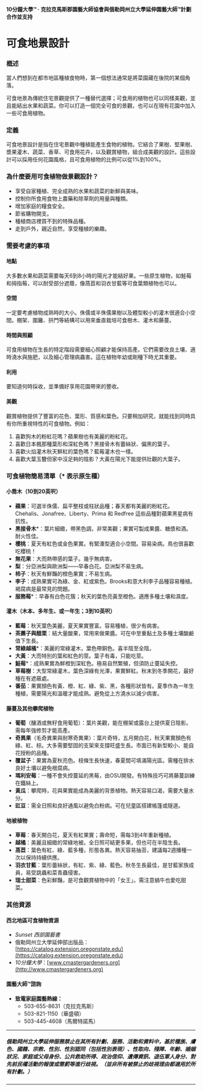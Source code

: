 #### 10分鐘大學™ · 克拉克馬斯郡園藝大師協會與俄勒岡州立大學延伸園藝大師™計劃合作並支持

# 可食地景設計

### 概述

當人們想到在都市地區種植食物時，第一個想法通常是將菜園藏在後院的某個角落。

可食地景為傳統住宅景觀提供了一種替代選擇；可食用的植物也可以同樣美觀，並且能結出水果和蔬菜。你可以打造一個完全可食的景觀，也可以在現有花園中加入一些可食用植物。

### 定義

可食地景設計是指在住宅景觀中種植能產生食物的植物。它結合了果樹、堅果樹、漿果灌木、蔬菜、香草、可食用花卉，以及觀賞植物，組合成美觀的設計。這些設計可以採用任何花園風格，且可食用植物的比例可以從1%到100%。

### 為什麼要用可食植物做景觀設計？

- 享受自家種植、完全成熟的水果和蔬菜的新鮮與美味。
- 控制你所食用食物上農藥和除草劑的用量與種類。
- 增加家庭的糧食安全。
- 節省購物開支。
- 種植商店裡買不到的特殊品種。
- 走到戶外，親近自然，享受種植的樂趣。

### 需要考慮的事項

#### 地點

大多數水果和蔬菜需要每天6到8小時的陽光才能結好果。一些原生植物，如鮭莓和拇指莓，可以耐受部分遮蔭，像萵苣和羽衣甘藍等可食葉類植物也可以。

#### 空間

一定要考慮植物成熟時的大小。侏儒或半侏儒果樹以及體型較小的灌木很適合小空間。棚架、圍籬、拱門等結構可以用來垂直栽培可食樹木、灌木和藤蔓。

#### 時間與照顧

可食用植物在生長的特定階段需要細心照顧才能保持高產。它們需要改良土壤、適時澆水與施肥，以及細心管理病蟲害。這在植物年幼或剛種下時尤其重要。

#### 利用

要知道何時採收，並準備好享用花園帶來的豐收。

#### 美觀

觀賞植物提供了豐富的花色、葉形、質感和葉色。只要稍加研究，就能找到同時具有你所重視特性的可食植物。例如：

1. 喜歡狗木的粉紅花嗎？蘋果樹也有美麗的粉紅花。
2. 喜歡日本楓那種葉形和深紅色嗎？黑接骨木有蕾絲狀、偏黑的葉子。
3. 喜歡火焰灌木秋天鮮紅的葉色嗎？藍莓灌木也一樣。
4. 喜歡大葉玉簪但家中沒足夠的陰影？大黃在陽光下能提供壯觀的大葉子。

### 可食植物簡易清單（* 表示原生種）

#### 小喬木（10到20英呎）

- **蘋果**：可選半侏儒、扁平整枝或柱狀品種；春天都有美麗的粉紅花。Chehalis、Jonafree、Liberty、Prima 和 Redfree 這些品種對蘋果黑星病有抗性。
- **黑接骨木***：葉片細緻，帶黑色調，非常美觀；果實可製成果醬、糖漿和酒。耐火性佳。
- **櫻桃**：夏天有紅色或金色果實。有緊湊型適合小空間。容易染病。鳥也很喜歡吃櫻桃！
- **無花果**：大而熱帶感的葉子。幾乎無病害。
- **梨**：分亞洲梨與歐洲梨——早春白花。亞洲梨不易生病。
- **柿子**：秋天有鮮豔的橙色果實；不易生病。
- **李子**：成熟果實可為綠、金、紅或紫色。Brooks和意大利李子品種容易種植。褐腐病是最常見的問題。
- **服務莓***：早春有白色花簇；秋天的葉色亮黃至橙色。適應多種土壤和濕度。

#### 灌木（木本、多年生、或一年生；3到10英呎）

- **藍莓**：秋天葉色美麗，夏天果實豐富。容易種植，很少有病害。
- **茶藨子與醋栗**：結大量酸果，常用來做果醬。可在中至重黏土及多種土壤酸鹼值下生長。
- **常綠越橘***：美麗的常綠灌木，葉色帶銅色。喜半陰至全陰。
- **大黃**：大而特別的葉和紅色的莖。葉子有毒，只能吃莖。
- **鮭莓***：成熟果實為鮮橙到深紅色。極易自然繁殖，但須防止蔓延失控。
- **草莓樹**：大型常綠灌木，葉色深綠有光澤，果實鮮紅。秋末到冬季開花，最好種在有遮蔽處。
- **番茄**：果實顏色有黃、橙、紅、綠、紫、黑，各種形狀皆有。夏季作為一年生種植，需要陽光和溫暖才能成熟。避免從上方澆水以減少病害。

#### 藤蔓及其他攀爬植物

- **葡萄**（釀酒或無籽食用葡萄）：葉片美觀，能在棚架或露台上提供夏日陰影。需每年強修剪才能高產。
- **奇異果**（毛奇異果與耐寒奇異果）：葉片奇特，五月開白花，秋天果實顏色有綠、紅、棕。大多需要堅固的支架來支撐旺盛生長。市面已有新型較小、能自花授粉的品種。
- **覆盆子**：果實為夏秋亮色。枝條生長快速，春夏間可填滿陽光區。需種在排水良好土壤以避免根腐病。
- **瑪利安莓**：一種不會失控蔓延的黑莓，由OSU開發。有特殊技巧可將藤蔓訓練在鐵絲上。
- **黃瓜**：攀爬時，花與果實能成為美麗的背景植物。熱天容易口渴，需要大量水分。
- **豇豆**：需全日照和良好通風以避免白粉病。可在兒童區搭建帳篷或隧道。

#### 地被植物

- **草莓**：春天開白花，夏天有紅果實；壽命短，需每3到4年重新種植。
- **越橘**：美麗且細緻的常綠地被。全日照可結更多果，但也可在半陰生長。
- **萵苣**：葉色有紅、綠、藍多種，形態各異。熱天容易抽苔，建議每2週播種一次以保持持續供應。
- **羽衣甘藍**：葉形蕾絲狀，有紅、紫、綠、藍色。秋冬生長最佳，是甘藍家族成員，易受跳蟲和菜青蟲侵害。
- **瑞士甜菜**：色彩鮮豔，是可食觀賞植物中的「女王」。需注意蝸牛也愛吃甜菜。

### 其他資源

#### 西北地區可食植物資源

- *Sunset 西部園藝書*
- 俄勒岡州立大學延伸部出版品：[https://catalog.extension.oregonstate.edu](https://catalog.extension.oregonstate.edu)
- *10分鐘大學*：[www.cmastergardeners.org](http://www.cmastergardeners.org)

#### 園藝大師™諮詢

- **致電家庭園藝熱線：**
  - 503-655-8631（克拉克馬斯）
  - 503-821-1150（華盛頓）
  - 503-445-4608（馬爾特諾馬）

---

##### 俄勒岡州立大學延伸服務禁止在其所有計劃、服務、活動和資料中，基於種族、膚色、國籍、宗教、性別、性別認同（包括性別表現）、性取向、殘障、年齡、婚姻狀況、家庭或父母身份、公共救助所得、政治信仰、遺傳資訊、退伍軍人身分、對先前民權活動的報復或懲罰等進行歧視。（並非所有被禁止的歧視理由都適用於所有計劃。）
---